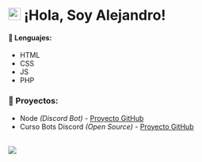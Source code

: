 # <img src="https://user-images.githubusercontent.com/57642291/115981321-b7a44c80-a58a-11eb-8109-79aa8bcf0698.gif" width="25px"> ¡Hola, Soy Alejandro!

#### 🔧 Lenguajes:
- HTML
- CSS
- JS
- PHP

### 👑 Proyectos:
- Node *(Discord Bot)* - [Proyecto GitHub](https://github.com/LyricalString/Node-Discord-Bot)
- Curso Bots Discord *(Open Source)* - [Proyecto GitHub](https://github.com/LyricalString/Modelo-Discord-Bot)

<br>
<a href="https://github.com/LyricalString">
  <img src="https://github-readme-stats.vercel.app/api/top-langs/?username=LyricalString&langs_count=3&theme=dark">
</a>
